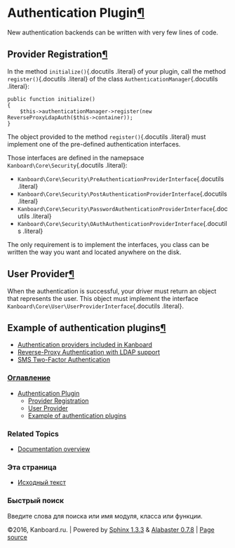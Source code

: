 Authentication Plugin[¶](#authentication-plugin "Ссылка на этот заголовок")
===========================================================================

New authentication backends can be written with very few lines of code.

Provider Registration[¶](#provider-registration "Ссылка на этот заголовок")
---------------------------------------------------------------------------

In the method `initialize()`{.docutils .literal} of your plugin, call
the method `register()`{.docutils .literal} of the class
`AuthenticationManager`{.docutils .literal}:

    public function initialize()
    {
        $this->authenticationManager->register(new ReverseProxyLdapAuth($this->container));
    }

The object provided to the method `register()`{.docutils .literal} must
implement one of the pre-defined authentication interfaces.

Those interfaces are defined in the namepsace
`Kanboard\Core\Security`{.docutils .literal}:

-   `Kanboard\Core\Security\PreAuthenticationProviderInterface`{.docutils
    .literal}
-   `Kanboard\Core\Security\PostAuthenticationProviderInterface`{.docutils
    .literal}
-   `Kanboard\Core\Security\PasswordAuthenticationProviderInterface`{.docutils
    .literal}
-   `Kanboard\Core\Security\OAuthAuthenticationProviderInterface`{.docutils
    .literal}

The only requirement is to implement the interfaces, you class can be
written the way you want and located anywhere on the disk.

User Provider[¶](#user-provider "Ссылка на этот заголовок")
-----------------------------------------------------------

When the authentication is successful, your driver must return an object
that represents the user. This object must implement the interface
`Kanboard\Core\User\UserProviderInterface`{.docutils .literal}.

Example of authentication plugins[¶](#example-of-authentication-plugins "Ссылка на этот заголовок")
---------------------------------------------------------------------------------------------------

-   [Authentication providers included in
    Kanboard](https://github.com/fguillot/kanboard/tree/master/app/Auth)
-   [Reverse-Proxy Authentication with LDAP
    support](https://github.com/kanboard/plugin-reverse-proxy-ldap)
-   [SMS Two-Factor
    Authentication](https://github.com/kanboard/plugin-sms-2fa)

### [Оглавление](index.html)

-   [Authentication Plugin](#)
    -   [Provider Registration](#provider-registration)
    -   [User Provider](#user-provider)
    -   [Example of authentication
        plugins](#example-of-authentication-plugins)

### Related Topics

-   [Documentation overview](index.html)

### Эта страница

-   [Исходный текст](_sources/plugin-authentication.txt)

### Быстрый поиск

Введите слова для поиска или имя модуля, класса или функции.

©2016, Kanboard.ru. | Powered by [Sphinx 1.3.3](http://sphinx-doc.org/)
& [Alabaster 0.7.8](https://github.com/bitprophet/alabaster) | [Page
source](_sources/plugin-authentication.txt)
